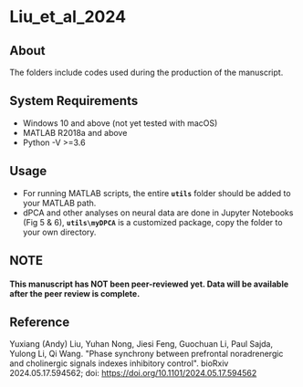 # Liu_et_al_2024
## About
The folders include codes used during the production of the manuscript.

## System Requirements
- Windows 10 and above (not yet tested with macOS)
- MATLAB R2018a and above
- Python -V >=3.6

## Usage
- For running MATLAB scripts, the entire **`utils`** folder should be added to your MATLAB path.
- dPCA and other analyses on neural data are done in Jupyter Notebooks (Fig 5 & 6), **`utils\myDPCA`** is a customized package, copy the folder to your own directory.

## NOTE
#### This manuscript has NOT been peer-reviewed yet. Data will be available after the peer review is complete.
## Reference
Yuxiang (Andy) Liu, Yuhan Nong, Jiesi Feng, Guochuan Li, Paul Sajda, Yulong Li, Qi Wang. "Phase synchrony between prefrontal noradrenergic and cholinergic signals indexes inhibitory control". bioRxiv 2024.05.17.594562; doi: https://doi.org/10.1101/2024.05.17.594562

